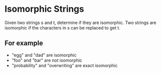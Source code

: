 # Isomorphic Strings

Given two strings s and t, determine if they are isomorphic. Two strings are isomorphic if the characters in s can be replaced to get t.

## For example
- "egg" and "dad" are isomorphic
- "foo" and "bar" are not isomorphic
- "probability" and "overwriting" are exact isomorphic